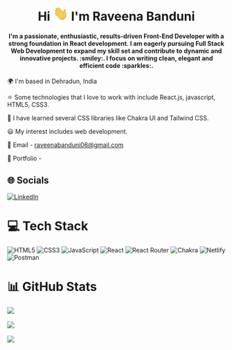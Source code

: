 <h1 align="center">Hi <img src="https://raw.githubusercontent.com/ABSphreak/ABSphreak/master/gifs/Hi.gif" width="35"> I'm Raveena Banduni</h1>
<h4 align="center">I'm a passionate, enthusiastic, results-driven Front-End Developer with a strong foundation in React development. I am eagerly pursuing Full Stack Web Development to expand my skill set and contribute to dynamic and innovative projects. :smiley:. I focus on writing clean, elegant and efficient code :sparkles:.</h4>
🌍 I'm based in Dehradun, India

⚛️ Some technologies that I love to work with include React.js, javascript, HTML5, CSS3.

🚀 I have learned several  CSS libraries like Chakra UI and Tailwind CSS.

😃 My interest includes web development.

📧 Email - raveenabanduni06@gmail.com

💼 Portfolio - 

## 🌐 Socials
[![LinkedIn](https://img.shields.io/badge/LinkedIn-%230077B5.svg?logo=linkedin&logoColor=white)](https://www.linkedin.com/in/raveena-banduni-6290a7248/) 

# 💻 Tech Stack
![HTML5](https://img.shields.io/badge/html5-%23E34F26.svg?style=for-the-badge&logo=html5&logoColor=white) 
![CSS3](https://img.shields.io/badge/css3-%231572B6.svg?style=for-the-badge&logo=css3&logoColor=white) 
![JavaScript](https://img.shields.io/badge/javascript-%23323330.svg?style=for-the-badge&logo=javascript&logoColor=%23F7DF1E) 
![React](https://img.shields.io/badge/react-%2320232a.svg?style=for-the-badge&logo=react&logoColor=%2361DAFB) 
![React Router](https://img.shields.io/badge/React_Router-CA4245?style=for-the-badge&logo=react-router&logoColor=white) 
![Chakra](https://img.shields.io/badge/chakra-%234ED1C5.svg?style=for-the-badge&logo=chakraui&logoColor=white) 
![Netlify](https://img.shields.io/badge/netlify-%23000000.svg?style=for-the-badge&logo=netlify&logoColor=#00C7B7) 
![Postman](https://img.shields.io/badge/Postman-FF6C37?style=for-the-badge&logo=postman&logoColor=white)

# 📊 GitHub Stats
![](https://github-readme-stats.vercel.app/api?username=Raveena99999&theme=react&hide_border=false&include_all_commits=true&count_private=false)<br/>

![](https://github-readme-streak-stats.herokuapp.com/?user=Raveena99999&theme=react&hide_border=false)<br/>

![](https://github-readme-stats.vercel.app/api/top-langs/?username=Raveena99999&theme=react&hide_border=false&include_all_commits=true&count_private=false&layout=compact)
